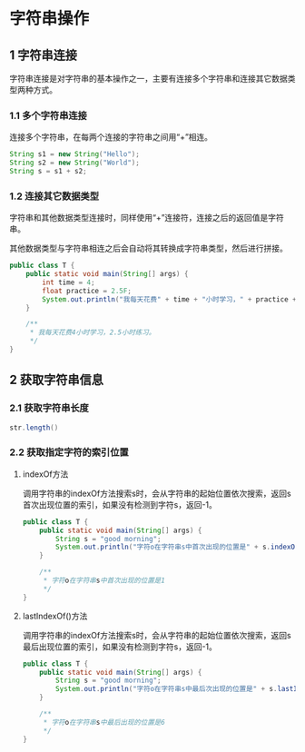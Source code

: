 # 字符串操作

## 1 字符串连接

字符串连接是对字符串的基本操作之一，主要有连接多个字符串和连接其它数据类型两种方式。

### 1.1 多个字符串连接

连接多个字符串，在每两个连接的字符串之间用“+”相连。

```java
String s1 = new String("Hello");
String s2 = new String("World");
String s = s1 + s2;
```

### 1.2 连接其它数据类型

字符串和其他数据类型连接时，同样使用“+”连接符，连接之后的返回值是字符串。

其他数据类型与字符串相连之后会自动将其转换成字符串类型，然后进行拼接。

```java
public class T {
    public static void main(String[] args) {
        int time = 4;
        float practice = 2.5F;
        System.out.println("我每天花费" + time + "小时学习，" + practice + "小时练习。");
    }

    /**
     * 我每天花费4小时学习，2.5小时练习。
     */
}
```

## 2 获取字符串信息

### 2.1 获取字符串长度

```java
str.length()
```

### 2.2 获取指定字符的索引位置

1. indexOf方法

   调用字符串的indexOf方法搜索s时，会从字符串的起始位置依次搜索，返回s首次出现位置的索引，如果没有检测到字符s，返回-1。

   ```java
   public class T {
       public static void main(String[] args) {
           String s = "good morning";
           System.out.println("字符o在字符串s中首次出现的位置是" + s.indexOf('o'));
       }
   
       /**
        * 字符o在字符串s中首次出现的位置是1
        */
   }
   ```

2. lastIndexOf()方法

   调用字符串的indexOf方法搜索s时，会从字符串的起始位置依次搜索，返回s最后出现位置的索引，如果没有检测到字符s，返回-1。

   ```java
   public class T {
       public static void main(String[] args) {
           String s = "good morning";
           System.out.println("字符o在字符串s中最后次出现的位置是" + s.lastIndexOf('o'));
       }
   
       /**
        * 字符o在字符串s中最后出现的位置是6
        */
   }
   ```

   

